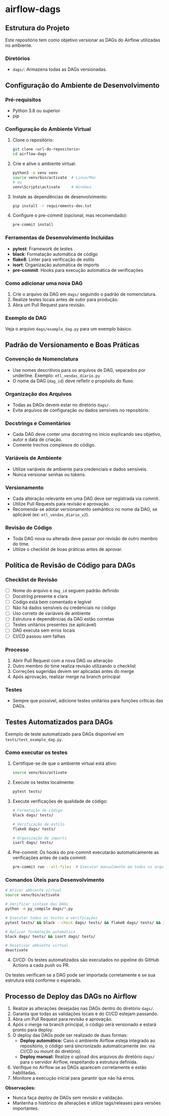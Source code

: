 # airflow-dags

## Estrutura do Projeto

Este repositório tem como objetivo versionar as DAGs do Airflow utilizadas no ambiente.

### Diretórios

- `dags/`: Armazena todas as DAGs versionadas.

## Configuração do Ambiente de Desenvolvimento

### Pré-requisitos
- Python 3.8 ou superior
- pip

### Configuração do Ambiente Virtual

1. Clone o repositório:
   ```bash
   git clone <url-do-repositorio>
   cd airflow-dags
   ```

2. Crie e ative o ambiente virtual:
   ```bash
   python3 -m venv venv
   source venv/bin/activate  # Linux/Mac
   # ou
   venv\Scripts\activate     # Windows
   ```

3. Instale as dependências de desenvolvimento:
   ```bash
   pip install -r requirements-dev.txt
   ```

4. Configure o pre-commit (opcional, mas recomendado):
   ```bash
   pre-commit install
   ```

### Ferramentas de Desenvolvimento Incluídas

- **pytest**: Framework de testes
- **black**: Formatação automática de código
- **flake8**: Linter para verificação de estilo
- **isort**: Organização automática de imports
- **pre-commit**: Hooks para execução automática de verificações

### Como adicionar uma nova DAG

1. Crie o arquivo da DAG em `dags/` seguindo o padrão de nomenclatura.
2. Realize testes locais antes de subir para produção.
3. Abra um Pull Request para revisão.

### Exemplo de DAG

Veja o arquivo `dags/example_dag.py` para um exemplo básico.

## Padrão de Versionamento e Boas Práticas

### Convenção de Nomenclatura

- Use nomes descritivos para os arquivos de DAG, separados por underline. Exemplo: `etl_vendas_diario.py`
- O nome da DAG (`dag_id`) deve refletir o propósito do fluxo.

### Organização dos Arquivos

- Todas as DAGs devem estar no diretório `dags/`.
- Evite arquivos de configuração ou dados sensíveis no repositório.

### Docstrings e Comentários

- Cada DAG deve conter uma docstring no início explicando seu objetivo, autor e data de criação.
- Comente trechos complexos do código.

### Variáveis de Ambiente

- Utilize variáveis de ambiente para credenciais e dados sensíveis.
- Nunca versionar senhas ou tokens.

### Versionamento

- Cada alteração relevante em uma DAG deve ser registrada via commit.
- Utilize Pull Requests para revisão e aprovação.
- Recomenda-se adotar versionamento semântico no nome da DAG, se aplicável (ex: `etl_vendas_diario_v2`).

### Revisão de Código

- Toda DAG nova ou alterada deve passar por revisão de outro membro do time.
- Utilize o checklist de boas práticas antes de aprovar.

## Política de Revisão de Código para DAGs

### Checklist de Revisão
- [ ] Nome do arquivo e `dag_id` seguem padrão definido
- [ ] Docstring presente e clara
- [ ] Código está bem comentado e legível
- [ ] Não há dados sensíveis ou credenciais no código
- [ ] Uso correto de variáveis de ambiente
- [ ] Estrutura e dependências da DAG estão corretas
- [ ] Testes unitários presentes (se aplicável)
- [ ] DAG executa sem erros locais
- [ ] CI/CD passou sem falhas

### Processo
1. Abrir Pull Request com a nova DAG ou alteração
2. Outro membro do time realiza revisão utilizando o checklist
3. Correções sugeridas devem ser aplicadas antes do merge
4. Após aprovação, realizar merge na branch principal

### Testes

- Sempre que possível, adicione testes unitários para funções críticas das DAGs.

## Testes Automatizados para DAGs

Exemplo de teste automatizado para DAGs disponível em `tests/test_example_dag.py`.

### Como executar os testes

1. Certifique-se de que o ambiente virtual está ativo:
   ```bash
   source venv/bin/activate
   ```

2. Execute os testes localmente:
   ```bash
   pytest tests/
   ```

3. Execute verificações de qualidade de código:
   ```bash
   # Formatação de código
   black dags/ tests/
   
   # Verificação de estilo
   flake8 dags/ tests/
   
   # Organização de imports
   isort dags/ tests/
   ```

4. Pre-commit: Os hooks do pre-commit executarão automaticamente as verificações antes de cada commit:
   ```bash
   pre-commit run --all-files  # Executar manualmente em todos os arquivos
   ```

### Comandos Úteis para Desenvolvimento

```bash
# Ativar ambiente virtual
source venv/bin/activate

# Verificar sintaxe das DAGs
python -m py_compile dags/*.py

# Executar todos os testes e verificações
pytest tests/ && black --check dags/ tests/ && flake8 dags/ tests/ && isort --check-only dags/ tests/

# Aplicar formatação automática
black dags/ tests/ && isort dags/ tests/

# Desativar ambiente virtual
deactivate
```
4. CI/CD: Os testes automatizados são executados no pipeline do GitHub Actions a cada push ou PR.

Os testes verificam se a DAG pode ser importada corretamente e se sua estrutura está conforme o esperado.

## Processo de Deploy das DAGs no Airflow

1. Realize as alterações desejadas nas DAGs dentro do diretório `dags/`.
2. Garanta que todas as validações locais e do CI/CD estejam passando.
3. Abra um Pull Request para revisão e aprovação.
4. Após o merge na branch principal, o código será versionado e estará pronto para deploy.
5. O deploy das DAGs pode ser realizado de duas formas:
	- **Deploy automático:** Caso o ambiente Airflow esteja integrado ao repositório, o código será sincronizado automaticamente (ex: via CI/CD ou mount do diretório).
	- **Deploy manual:** Realize o upload dos arquivos do diretório `dags/` para o servidor Airflow, respeitando a estrutura definida.
6. Verifique no Airflow se as DAGs aparecem corretamente e estão habilitadas.
7. Monitore a execução inicial para garantir que não há erros.

**Observações:**
- Nunca faça deploy de DAGs sem revisão e validação.
- Mantenha o histórico de alterações e utilize tags/releases para versões importantes.
